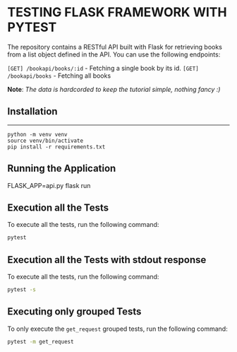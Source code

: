 # TESTING FLASK FRAMEWORK WITH PYTEST


The repository contains a RESTful API built with Flask for retrieving books from a list object defined in the API. You can use the following endpoints:

`[GET] /bookapi/books/:id` - Fetching a single book by its id.
`[GET] /bookapi/books` - Fetching all books

**Note**: <i> The data is hardcorded to keep the tutorial simple, nothing fancy :)</i>
## Installation
---
```shell
python -m venv venv
source venv/bin/activate
pip install -r requirements.txt
```
## Running the Application

FLASK_APP=api.py flask run

## Execution all the Tests
To execute all the tests, run the following command:

```bash
pytest 
```

## Execution all the Tests with stdout response
To execute all the tests, run the following command:

```bash
pytest -s
```

## Executing only grouped Tests
To only execute the `get_request` grouped tests, run the following command:

```bash
pytest -m get_request
```


[gwp-program]: https://circle.ci/3ahQxfu
[ron]: https://github.com/ronpowelljr
[stan]: https://github.com/NdagiStanley
